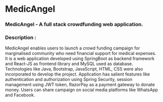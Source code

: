 # MedicAngel
### MedicAngel - A full stack crowdfunding web application.

### Description : 
MedicAngel enables users to launch a crowd funding campaign for marginalised community who need financial support for medical expenses. It is a web application developed using SpringBoot as backend framework and React-JS as frontend library and MySQL used as database. Technologies like Java, Bootstrap, JavaScript, HTML, CSS were also incorporated to develop the project. Application has salient features like authentication and authorization using Spring Security, session management using JWT token, RazorPay as a payment gateway to donate money. Users can share campaign on social media platforms like WhatsApp and Facebook.
